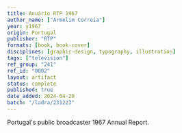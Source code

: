 ```yaml
---
title: Anuário RTP 1967
author_name: ["Armelim Correia"]
year: y1967
origin: Portugal
publisher: "RTP"
formats: [book, book-cover]
disciplines: [graphic-design, typography, illustration]
tags: ["television"]
ref_group: "241"
ref_id: "0002"
layout: artifact
status: complete
published: true
date_added: 2024-04-20
batch: "/ladra/231223"
---
```


Portugal's public broadcaster 1967 Annual Report.
